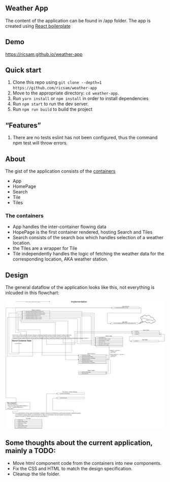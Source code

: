 ## Weather App
The content of the application can be found in /app folder.
The app is created using <a href="https://github.com/react-boilerplate/react-boilerplate/" target="_blank">React boilerplate</a>

## Demo
<a href="https://ricsam.github.io/weather-app" target="_blank">https://ricsam.github.io/weather-app</a>

## Quick start

1. Clone this repo using `git clone --depth=1 https://github.com/ricsam/weather-app`
2. Move to the appropriate directory: `cd weather-app`.
3. Run `yarn install` or `npm install` in order to install dependencies
4. Run `npm start` to run the dev server.
5. Run `npm run build` to build the project

## “Features”
1. There are no tests eslint has not been configured, thus the command npm test will throw errors.

## About
The gist of the application consists of the <a href="https://github.com/ricsam/weather-app/tree/master/app/containers" target="_blank">containers</a>
  * App
  * HomePage
  * Search
  * Tile
  * Tiles
  
### The containers
  * App handles the inter-container flowing data
  * HopePage is the first container rendered, hosting Search and Tiles
  * Search consists of the search box which handles selection of a weather location.
  * the Tiles are a wrapper for Tile
  * Tile independently handles the logic of fetching the weather data for the corresponding location, AKA weather station.

## Design
The general dataflow of the application looks like this, not everything is inlcuded in this flowchart:

![Flowchart](https://raw.githubusercontent.com/ricsam/weather-app/master/weather%20app.png)

## Some thoughts about the current application, mainly a TODO:
  * Move html component code from the containers into new components.
  * Fix the CSS and HTML to match the design specification.
  * Cleanup the tile folder.
